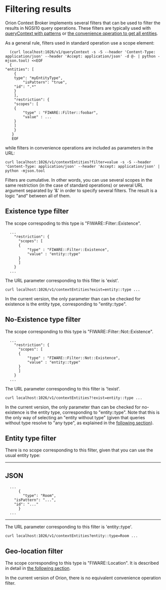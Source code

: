 # Filtering results

Orion Context Broker implements several filters
that can be used to filter the results in NGSI10 query operations. These
filters are typically used with [queryContext with
patterns](#Query_Context_operation "wikilink") or [the convenience
operation to get all entities](#Getting_all_entities "wikilink").

As a general rule, filters used in standard operation use a scope
element:

 
      (curl localhost:1026/v1/queryContext -s -S --header 'Content-Type: application/json' --header 'Accept: application/json' -d @- | python -mjson.tool) <<EOF
      {
	"entities": [
        {
	    type": "myEntityType",
            "isPattern": "true",
	    "id": ".*"
        }
        ],
        "restriction": {
        "scopes": [
        {
            "type" : "FIWARE::Filter::foobar",
            "value" : ...
        }
        ]
        }
       }
       EOF                                                                                                                 

while filters in convenience operations are included as parameters in
the URL:

    curl localhost:1026/v1/contextEntities?filter=value -s -S --header 'Content-Type: application/json' --header 'Accept: application/json' | python -mjson.tool

Filters are cumulative. In other words, you can use several scopes in
the same restriction (in the case of standard operations) or several URL
argument separated by '&' in order to specify several filters. The
result is a logic "and" between all of them.

## Existence type filter

The scope correspoding to this type is "FIWARE::Filter::Existence". 

      ...                                                           
        "restriction": {
          "scopes": [
          {
              "type" : "FIWARE::Filter::Existence",
              "value" : "entity::type"
          }
          ]
        }
      ...                                                           
  
The URL parameter corresponding to this filter is 'exist'.

    curl localhost:1026/v1/contextEntities?exist=entity::type ...

In the current version, the only parameter than can be checked for
existence is the entity type, corresponding to "entity::type".

## No-Existence type filter

The scope corresponding to this type is "FIWARE::Filter::Not::Existence".

      ...                                                                
        "restriction": {
          "scopes": [
          {
              "type" : "FIWARE::Filter::Not::Existence",
              "value" : "entity::type"
          }
          ]
        }
      ...                                                                
  
The URL parameter corresponding to this filter is '!exist'.

    curl localhost:1026/v1/contextEntities?!exist=entity::type ...

In the current version, the only parameter than can be checked for
no-existence is the entity type, corresponding to "entity::type". Note
that this is the only way of selecting an "entity without type" (given
that queries without type resolve to "any type", as explained in the
[following section](#Using_empty_types "wikilink")).

## Entity type filter

There is no scope corresponding to this filter, given that you can use
the usual entity type:

  --------------------------------------------------------------------------------------
  JSON
  --------------------------------------------------------------------------------------
      ...                                            
          {
            "type": "Room",
	    "isPattern": "...",
	    "id": "..."
          }
      ...
  --------------------------------------------------------------------------------------

The URL parameter corresponding to this filter is 'entity::type'.

    curl localhost:1026/v1/contextEntities?entity::type=Room ...

## Geo-location filter

The scope corresponding to this type is "FIWARE::Location". It is
described in detail in [the following
section](#Geo-located_queries "wikilink").

In the current version of Orion, there is no equivalent convenience
operation filter.

